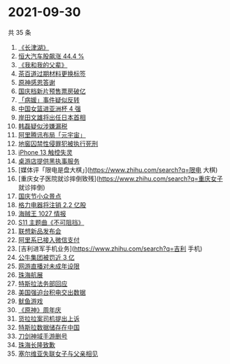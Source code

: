 # 2021-09-30

共 35 条

<!-- BEGIN ZHIHUSEARCH -->
<!-- 最后更新时间 Thu Sep 30 2021 20:13:15 GMT+0800 (China Standard Time) -->
1. [《长津湖》](https://www.zhihu.com/search?q=长津湖)
1. [恒大汽车股飙涨 44.4 %](https://www.zhihu.com/search?q=恒大)
1. [《我和我的父辈》](https://www.zhihu.com/search?q=我和我的父辈)
1. [茶百道过期材料更换标签](https://www.zhihu.com/search?q=茶百道)
1. [原神感恩答谢](https://www.zhihu.com/search?q=原神)
1. [国庆档新片预售票房破亿](https://www.zhihu.com/search?q=国庆档票房)
1. [「病媛」事件疑似反转](https://www.zhihu.com/search?q=病媛)
1. [中国女篮进亚洲杯 4 强](https://www.zhihu.com/search?q=中国女篮)
1. [岸田文雄将出任日本首相](https://www.zhihu.com/search?q=岸田文雄)
1. [韩磊疑似涉嫌漏税](https://www.zhihu.com/search?q=韩磊)
1. [阿里腾讯布局「元宇宙」](https://www.zhihu.com/search?q=元宇宙)
1. [地窖囚禁性侵罪犯被执行死刑](https://www.zhihu.com/search?q=地窖囚禁)
1. [iPhone 13 触控失灵](https://www.zhihu.com/search?q=iPhone13)
1. [桌游店提供黑执事服务](https://www.zhihu.com/search?q=桌游)
1. [媒体评「限电是盘大棋」](https://www.zhihu.com/search?q=限电 大棋)
1. [重庆女子医院就诊摔倒致残](https://www.zhihu.com/search?q=重庆女子 就诊摔倒)
1. [国庆节小众景点](https://www.zhihu.com/search?q=国庆节小众景点)
1. [格力电器将注销 2.2 亿股](https://www.zhihu.com/search?q=格力股份)
1. [海贼王 1027 情报](https://www.zhihu.com/search?q=海贼王)
1. [S11 主题曲《不可阻挡》](https://www.zhihu.com/search?q=s11主题曲)
1. [联想新品发布会](https://www.zhihu.com/search?q=联想新品)
1. [阿里系已接入微信支付](https://www.zhihu.com/search?q=微信支付)
1. [吉利进军手机业务](https://www.zhihu.com/search?q=吉利 手机)
1. [公牛集团被罚近 3 亿](https://www.zhihu.com/search?q=公牛集团)
1. [网游直播对未成年设限](https://www.zhihu.com/search?q=网游)
1. [珠海航展](https://www.zhihu.com/search?q=珠海航展)
1. [特斯拉法务部回应](https://www.zhihu.com/search?q=特斯拉)
1. [美国强迫台积电交出数据](https://www.zhihu.com/search?q=台积电)
1. [鱿鱼游戏](https://www.zhihu.com/search?q=鱿鱼游戏)
1. [《原神》周年庆](https://www.zhihu.com/search?q=原神)
1. [货拉拉案司机提出上诉](https://www.zhihu.com/search?q=货拉拉)
1. [特斯拉数据储存在中国](https://www.zhihu.com/search?q=特斯拉数据)
1. [刀剑神域手游删号](https://www.zhihu.com/search?q=刀剑神域手游)
1. [珠海长隆致歉](https://www.zhihu.com/search?q=珠海长隆)
1. [塞尔维亚失联女子与父亲相见](https://www.zhihu.com/search?q=失联女子)
<!-- END ZHIHUSEARCH -->
